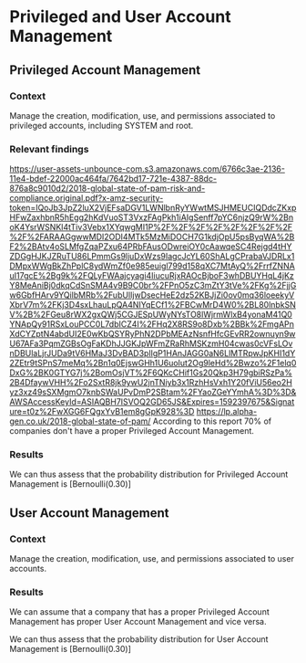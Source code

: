 # Privileged and User Account Management

## Privileged Account Management

### Context 
Manage the creation, modification, use, and permissions associated to privileged accounts, including SYSTEM and root.
### Relevant findings 
https://user-assets-unbounce-com.s3.amazonaws.com/6766c3ae-2136-11e4-bdef-22000ac464fa/7642bd17-721e-4387-88dc-876a8c9010d2/2018-global-state-of-pam-risk-and-compliance.original.pdf?x-amz-security-token=IQoJb3JpZ2luX2VjEFsaDGV1LWNlbnRyYWwtMSJHMEUCIQDdcZKxpHFwZaxhbnR5hEgg2hKdVuoST3VxzFAgPkh1iAIgSenff7pYC6njzQ9rW%2BnoK4YsrWSNKl4tTiv3Vebx1XYqwgMI1P%2F%2F%2F%2F%2F%2F%2F%2F%2F%2FARAAGgwwMDI2ODI4MTk5MzMiDOCH7G1kdjOpU5psByqWA%2BF2%2BAtv4oSLMfgZqaPZxu64PRbFAusODwreiOY0cAawqeSC4Rejgd4tHYZDGgHJKJZRuTU86LPmmGs9ljuDxWzs9IagcJcYL60ShALgCPrabaVJDRLx1DMpxWWgBkZhPplC8ydWmZf0e985euigl799d158qXC7MtAyQ%2FrrfZNNAuI17gcE%2Bg9k%2FQLyFWAajcyagi4IiucuRjxRAOcBjboF3whDBUYHqL4jKzY8MeAniBj0dkqCdSnSMA4v9B9C0br%2FPnO5zC3mZtY3tVe%2FKg%2FjjGw6GbfHArv9YQilbMRb%2FubUlIjwDsecHeE2dz52KBJjZi0ov0mq36loeekyVXbrV7m%2FKj3D4sxLhauLpQA4NIYqECf1%2FBCwMrD4W0%2BL80lnbkSNV%2B%2FGeu8rWX2gxQWj5CGJESpUWyNYsTO8lWjrmWlxB4yonaM41Q0YNApQy91RSxLouPCC0L7dbICZ4I%2FHq2X8RS9o8Dxb%2BBk%2FmgAPnXdCYZptN4abdUI2E0wKbQSYRyPhN2DPbMEAzNsnfHfcGEvRR2ownuyn9wU67AFa3PqmZGBsOgFaKDhJJGKJpWFmZRaRhMSKzmH04cwas0cVFsLOvnDBUlaLjrJUDa9tV6HMaJ3DvBAD3plIgP1HAnJAGG0aN6LlMTRpwJpKHI1dY2ZEtr9tSPnS7meMq%2Bn1q0EjswGHh1U6uoIut2Og9leHd%2Bwzo%2F1elq0DxG%2BK0GTYG7j%2BomOsjVT%2F6QKcCHif1Gs20Qkp3H79gbiRSzPa%2B4DfaywVHH%2Fo2SxtR8jk9ywU2jnTNiyb3x1RzhHsVxh1Y20fViU56eo2Hyz3xz49sSXMgmO7knbSWaUPvDmP2SBtam%2FYaoZGeYYmhA%3D%3D&AWSAccessKeyId=ASIAQBH7ISVOQ2GD65JS&Expires=1592397675&Signature=t0z%2FwXGG6FQgxYvB1em8gGpK928%3D
https://lp.alpha-gen.co.uk/2018-global-state-of-pam/
According to this report 70% of companies don't have a proper Privileged Account Management.

### Results

We can thus assess that the probability distribution for Privileged Account Management is [Bernoulli(0.30)]

## User Account Management

### Context 
Manage the creation, modification, use, and permissions associated to user accounts.

### Results
We can assume that a company that has a proper Privileged Account Management has proper User Account Management and vice versa.

We can thus assess that the probability distribution for User Account Management is [Bernoulli(0.30)]